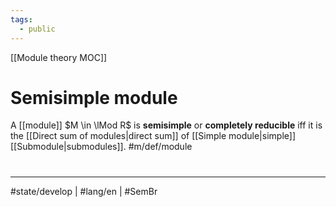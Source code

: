 ```yaml
---
tags:
  - public
---
```

[[Module theory MOC]]
# Semisimple module

A [[module]] $M \in \lMod R$ is **semisimple** or **completely reducible** iff it is the [[Direct sum of modules|direct sum]] of [[Simple module|simple]] [[Submodule|submodules]]. #m/def/module 


#
---
#state/develop | #lang/en | #SemBr
